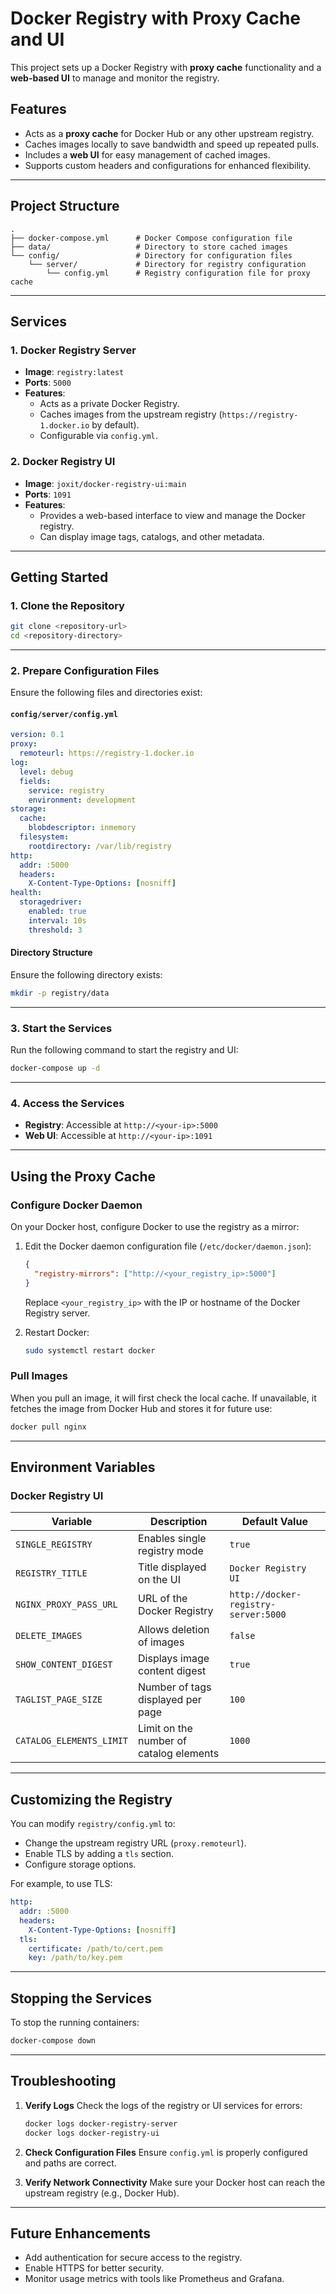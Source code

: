 # **Docker Registry with Proxy Cache and UI**

This project sets up a Docker Registry with **proxy cache** functionality and a **web-based UI** to manage and monitor the registry.

## **Features**

- Acts as a **proxy cache** for Docker Hub or any other upstream registry.
- Caches images locally to save bandwidth and speed up repeated pulls.
- Includes a **web UI** for easy management of cached images.
- Supports custom headers and configurations for enhanced flexibility.

---

## **Project Structure**

```
.
├── docker-compose.yml      # Docker Compose configuration file
├── data/                   # Directory to store cached images
└── config/                 # Directory for configuration files
    └── server/             # Directory for registry configuration
        └── config.yml      # Registry configuration file for proxy cache
```

---

## **Services**

### 1. **Docker Registry Server**

- **Image**: `registry:latest`
- **Ports**: `5000`
- **Features**:
  - Acts as a private Docker Registry.
  - Caches images from the upstream registry (`https://registry-1.docker.io` by default).
  - Configurable via `config.yml`.

### 2. **Docker Registry UI**

- **Image**: `joxit/docker-registry-ui:main`
- **Ports**: `1091`
- **Features**:
  - Provides a web-based interface to view and manage the Docker registry.
  - Can display image tags, catalogs, and other metadata.

---

## **Getting Started**

### 1. **Clone the Repository**

```bash
git clone <repository-url>
cd <repository-directory>
```

---

### 2. **Prepare Configuration Files**

Ensure the following files and directories exist:

#### `config/server/config.yml`

```yaml
version: 0.1
proxy:
  remoteurl: https://registry-1.docker.io
log:
  level: debug
  fields:
    service: registry
    environment: development
storage:
  cache:
    blobdescriptor: inmemory
  filesystem:
    rootdirectory: /var/lib/registry
http:
  addr: :5000
  headers:
    X-Content-Type-Options: [nosniff]
health:
  storagedriver:
    enabled: true
    interval: 10s
    threshold: 3
```

#### Directory Structure

Ensure the following directory exists:

```bash
mkdir -p registry/data
```

---

### 3. **Start the Services**

Run the following command to start the registry and UI:

```bash
docker-compose up -d
```

---

### 4. **Access the Services**

- **Registry**: Accessible at `http://<your-ip>:5000`
- **Web UI**: Accessible at `http://<your-ip>:1091`

---

## **Using the Proxy Cache**

### Configure Docker Daemon

On your Docker host, configure Docker to use the registry as a mirror:

1. Edit the Docker daemon configuration file (`/etc/docker/daemon.json`):

   ```json
   {
     "registry-mirrors": ["http://<your_registry_ip>:5000"]
   }
   ```

   Replace `<your_registry_ip>` with the IP or hostname of the Docker Registry server.

2. Restart Docker:
   ```bash
   sudo systemctl restart docker
   ```

### Pull Images

When you pull an image, it will first check the local cache. If unavailable, it fetches the image from Docker Hub and stores it for future use:

```bash
docker pull nginx
```

---

## **Environment Variables**

### Docker Registry UI

| Variable                 | Description                             | Default Value                        |
| ------------------------ | --------------------------------------- | ------------------------------------ |
| `SINGLE_REGISTRY`        | Enables single registry mode            | `true`                               |
| `REGISTRY_TITLE`         | Title displayed on the UI               | `Docker Registry UI`                 |
| `NGINX_PROXY_PASS_URL`   | URL of the Docker Registry              | `http://docker-registry-server:5000` |
| `DELETE_IMAGES`          | Allows deletion of images               | `false`                              |
| `SHOW_CONTENT_DIGEST`    | Displays image content digest           | `true`                               |
| `TAGLIST_PAGE_SIZE`      | Number of tags displayed per page       | `100`                                |
| `CATALOG_ELEMENTS_LIMIT` | Limit on the number of catalog elements | `1000`                               |

---

## **Customizing the Registry**

You can modify `registry/config.yml` to:

- Change the upstream registry URL (`proxy.remoteurl`).
- Enable TLS by adding a `tls` section.
- Configure storage options.

For example, to use TLS:

```yaml
http:
  addr: :5000
  headers:
    X-Content-Type-Options: [nosniff]
  tls:
    certificate: /path/to/cert.pem
    key: /path/to/key.pem
```

---

## **Stopping the Services**

To stop the running containers:

```bash
docker-compose down
```

---

## **Troubleshooting**

1. **Verify Logs**
   Check the logs of the registry or UI services for errors:

   ```bash
   docker logs docker-registry-server
   docker logs docker-registry-ui
   ```

2. **Check Configuration Files**
   Ensure `config.yml` is properly configured and paths are correct.

3. **Verify Network Connectivity**
   Make sure your Docker host can reach the upstream registry (e.g., Docker Hub).

---

## **Future Enhancements**

- Add authentication for secure access to the registry.
- Enable HTTPS for better security.
- Monitor usage metrics with tools like Prometheus and Grafana.
